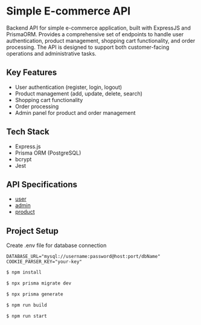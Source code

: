 # Simple E-commerce API

Backend API for simple e-commerce application, built with ExpressJS and PrismaORM. Provides a comprehensive set of endpoints to handle user authentication, product management, shopping cart functionality, and order processing. The API is designed to support both customer-facing operations and administrative tasks.

## Key Features

- User authentication (register, login, logout)
- Product management (add, update, delete, search)
- Shopping cart functionality
- Order processing
- Admin panel for product and order management

## Tech Stack

- Express.js
- Prisma ORM (PostgreSQL)
- bcrypt
- Jest

## API Specifications

- [user](https://github.com/prayogad/expressjs-ecommerce-api/blob/1b719f1122255beebf5467176677ab59d1c2d20d/docs/user.md)
- [admin](https://github.com/prayogad/expressjs-ecommerce-api/blob/1b719f1122255beebf5467176677ab59d1c2d20d/docs/admin.md)
- [product](https://github.com/prayogad/expressjs-ecommerce-api/blob/1b719f1122255beebf5467176677ab59d1c2d20d/docs/product.md)

## Project Setup

Create .env file for database connection

```
DATABASE_URL="mysql://username:password@host:port/dbName"
COOKIE_PARSER_KEY="your-key"
```

```bash
$ npm install

$ npx prisma migrate dev

$ npx prisma generate

$ npm run build

$ npm run start
```